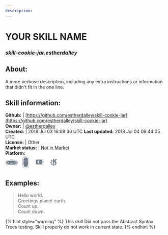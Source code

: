 ```yaml
---  
description:   
---  
```

# YOUR SKILL NAME  
### _skill-cookie-jar.estherdalley_  
## About:  
A more verbose description, including any extra instructions or
information that didn't fit in the one line.

## Skill information:  
**Github:** | [https://github.com/estherdalley/skill-cookie-jar](https://github.com/estherdalley/skill-cookie-jar)  
**Owner:** | [@estherdalley](https://github.com/estherdalley)  
**Created:** | 2018 Jul 03 16:08:36 UTC  **Last updated:** 2018 Jul 04 09:44:05 UTC  
**License:** | Other  
**Market status:** | [Not in Market](https://market.mycroft.ai/skill/)  
**Platform:**  
 ![](../.gitbook/assets/mark-1-icon.png)  ![](../.gitbook/assets/mark-2-icon.png)  ![](../.gitbook/assets/picroft-icon.png)  ![](../.gitbook/assets/kde.png)   
## Examples:  
> Hello world.  
> Greetings planet earth.  
> Count up.  
> Count down.  
  
{% hint style="warning" %}
This skill Did not pass the Abstract Syntax Trees testing. Skill properly do not work in current state.
{% endhint %}
